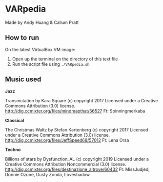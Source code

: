 # VARpedia
Made by Andy Huang & Callum Pratt

## How to run
On the latest VirtualBox VM image:
1. Open up the terminal on the directory of this text file
2. Run the script file using `./VARpedia.sh`


## Music used

**Jazz**

Transmutation by Kara Square
(c) copyright 2017 Licensed under a Creative Commons Attribution (3.0) license.
http://dig.ccmixter.org/files/mindmapthat/56527
Ft: Spinningmerkaba

**Classical**

The Christmas Waltz by Stefan Kartenberg
(c) copyright 2017 Licensed under a Creative Commons Attribution (3.0) license.
http://dig.ccmixter.org/files/JeffSpeed68/57012
Ft: Lena Orsa

**Techno**

Billions of stars by Dysfunction_AL
(c) copyright 2019 Licensed under a Creative Commons Attribution Noncommercial (3.0) license.
http://dig.ccmixter.org/files/destinazione_altrove/60432
Ft: MissJudjed, Donnie Ozone, Dusty Zonda, Loveshadow
